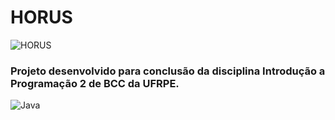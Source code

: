 # HORUS


<img alt="HORUS" src="https://i.redd.it/n7lbmotqo9a71.png"/>

### Projeto desenvolvido para conclusão da disciplina Introdução a Programação 2 de BCC da UFRPE. 


<img alt="Java" src="https://img.shields.io/badge/java-%23ED8B00.svg?style=for-the-badge&logo=java&logoColor=white"/>


